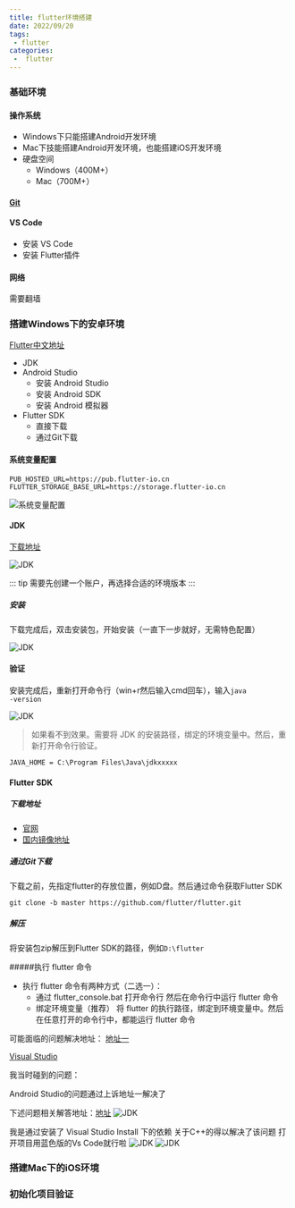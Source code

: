 ```yaml
---
title: flutter环境搭建
date: 2022/09/20
tags:
 - flutter
categories:
 -  flutter
---
```


### 基础环境

#### 操作系统

+ Windows下只能搭建Android开发环境
+ Mac下技能搭建Android开发环境，也能搭建iOS开发环境
+ 硬盘空间
  - Windows（400M+）
  - Mac（700M+）

#### [Git](https://git-scm.com/download)

#### VS Code

+ 安装 VS Code
+ 安装 Flutter插件

#### 网络

需要翻墙

### 搭建Windows下的安卓环境

[Flutter中文地址](https://flutter.cn/community/china)

- JDK
- Android Studio
  + 安装 Android Studio
  + 安装 Android SDK
  + 安装 Android 模拟器
- Flutter SDK
  + 直接下载
  + 通过Git下载

#### 系统变量配置

```
PUB_HOSTED_URL=https://pub.flutter-io.cn FLUTTER_STORAGE_BASE_URL=https://storage.flutter-io.cn
```

<img :src="$withBase('/images/flutter/003.jpg')" alt="系统变量配置">

#### JDK

[下载地址](https://www.oracle.com/java/technologies/downloads/#java8-windows)

<img :src="$withBase('/images/flutter/004.png')" alt="JDK">

::: tip
需要先创建一个账户，再选择合适的环境版本
:::

##### 安装


下载完成后，双击安装包，开始安装（一直下一步就好，无需特色配置）

<img :src="$withBase('/images/flutter/005.jpg')" alt="JDK">

#### 验证

安装完成后，重新打开命令行（win+r然后输入cmd回车），输入<code>java -version</code>

<img :src="$withBase('/images/flutter/006.jpg')" alt="JDK">

> 如果看不到效果。需要将 JDK 的安装路径，绑定的环境变量中。然后，重新打开命令行验证。

```
JAVA_HOME = C:\Program Files\Java\jdkxxxxx
```

#### Flutter SDK

##### 下载地址
 + [官网](https://flutter.dev/docs/development/tools/sdk/releases)
 + [国内镜像地址](https://flutter.cn/docs/development/tools/sdk/releases)

##### 通过Git下载

 下载之前，先指定flutter的存放位置，例如D盘。然后通过命令获取Flutter SDK

 ```
git clone -b master https://github.com/flutter/flutter.git
 ```

##### 解压

将安装包zip解压到Flutter SDK的路径，例如<code>D:\flutter</code>

#####执行 flutter 命令
+ 执行 flutter 命令有两种方式（二选一）：
  - 通过 flutter_console.bat 打开命令行
    然后在命令行中运行 flutter 命令
  - 绑定环境变量（推荐） 将 flutter 的执行路径，绑定到环境变量中。然后在任意打开的命令行中，都能运行 flutter 命令

可能面临的问题解决地址：
[地址一](https://blog.csdn.net/qq_56687452/article/details/125962977)

[Visual Studio](https://visualstudio.microsoft.com/zh-hans/downloads/)

我当时碰到的问题：

Android Studio的问题通过上诉地址一解决了

下述问题相关解答地址：[地址](https://devblogs.microsoft.com/cppblog/getting-started-with-visual-studio-for-c-and-cpp-development/)
<img :src="$withBase('/images/flutter/007.jpg')" alt="JDK">

我是通过安装了 Visual Studio Install 下的依赖 关于C++的得以解决了该问题
打开项目用蓝色版的Vs Code就行啦
<img :src="$withBase('/images/flutter/008.jpg')" alt="JDK">
<img :src="$withBase('/images/flutter/009.jpg')" alt="JDK">

### 搭建Mac下的iOS环境

### 初始化项目验证

